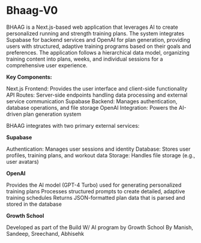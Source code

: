 # Bhaag-V0

BHAAG is a Next.js-based web application that leverages AI to create personalized running and strength training plans. The system integrates Supabase for backend services and OpenAI for plan generation, providing users with structured, adaptive training programs based on their goals and preferences. The application follows a hierarchical data model, organizing training content into plans, weeks, and individual sessions for a comprehensive user experience.



**Key Components:**

Next.js Frontend: Provides the user interface and client-side functionality
API Routes: Server-side endpoints handling data processing and external service communication
Supabase Backend: Manages authentication, database operations, and file storage
OpenAI Integration: Powers the AI-driven plan generation system


BHAAG integrates with two primary external services:

**Supabase**

Authentication: Manages user sessions and identity
Database: Stores user profiles, training plans, and workout data
Storage: Handles file storage (e.g., user avatars)


**OpenAI**

Provides the AI model (GPT-4 Turbo) used for generating personalized training plans
Processes structured prompts to create detailed, adaptive training schedules
Returns JSON-formatted plan data that is parsed and stored in the database

**Growth School**

Developed as part of the Build W/ AI program by Growth School
By Manish, Sandeep, Sreechand, Abhisehk
